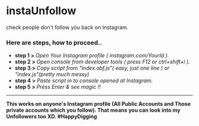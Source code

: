 # instaUnfollow
check people don't follow you back on Instagram.
<h3>Here are steps, how to proceed..</h3>

<ul>  
<li><b>step 1 > </b> <i>Open Your Instagram profile ( instagram.com/YourId ).</i></li>
<li><b>step 2 > </b> <i>Open console from developer tools ( press F12 or ctrl+shift+i ).</i></li>
<li><b>step 3 > </b> <i>Copy script from  "index.obf.js"( easy, just one line ) or "index.js"(pretty much messy) </i></li>
<li><b>step 4 > </b> <i>Paste script in to console opened at Instagram.</i></li>
<li><b>step 5 > </b> <i>Press Enter & see magic !!</i></li>
</ul>


<hr>
<b> This works on anyone's Instagram profile (All Public Accounts and Those private accounts which you follow). That means you can look into my Unfollowers too XD. #HappyDigging
